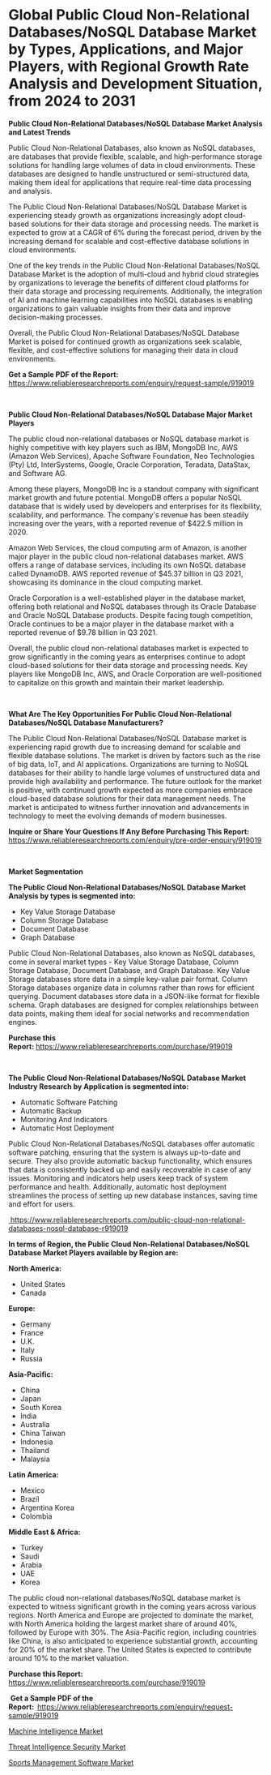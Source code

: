 <p><h1>Global Public Cloud Non-Relational Databases/NoSQL Database Market by Types, Applications, and Major Players, with Regional Growth Rate Analysis and Development Situation, from 2024 to 2031</h1></p><p><strong>Public Cloud Non-Relational Databases/NoSQL Database Market Analysis and Latest Trends</strong></p>
<p><p>Public Cloud Non-Relational Databases, also known as NoSQL databases, are databases that provide flexible, scalable, and high-performance storage solutions for handling large volumes of data in cloud environments. These databases are designed to handle unstructured or semi-structured data, making them ideal for applications that require real-time data processing and analysis.</p><p>The Public Cloud Non-Relational Databases/NoSQL Database Market is experiencing steady growth as organizations increasingly adopt cloud-based solutions for their data storage and processing needs. The market is expected to grow at a CAGR of 6% during the forecast period, driven by the increasing demand for scalable and cost-effective database solutions in cloud environments.</p><p>One of the key trends in the Public Cloud Non-Relational Databases/NoSQL Database Market is the adoption of multi-cloud and hybrid cloud strategies by organizations to leverage the benefits of different cloud platforms for their data storage and processing requirements. Additionally, the integration of AI and machine learning capabilities into NoSQL databases is enabling organizations to gain valuable insights from their data and improve decision-making processes.</p><p>Overall, the Public Cloud Non-Relational Databases/NoSQL Database Market is poised for continued growth as organizations seek scalable, flexible, and cost-effective solutions for managing their data in cloud environments.</p></p>
<p><strong>Get a Sample PDF of the Report:&nbsp;</strong> <a href="https://www.reliableresearchreports.com/enquiry/request-sample/919019">https://www.reliableresearchreports.com/enquiry/request-sample/919019</a></p>
<p>&nbsp;</p>
<p><strong>Public Cloud Non-Relational Databases/NoSQL Database Major Market Players</strong></p>
<p><p>The public cloud non-relational databases or NoSQL database market is highly competitive with key players such as IBM, MongoDB Inc, AWS (Amazon Web Services), Apache Software Foundation, Neo Technologies (Pty) Ltd, InterSystems, Google, Oracle Corporation, Teradata, DataStax, and Software AG.</p><p>Among these players, MongoDB Inc is a standout company with significant market growth and future potential. MongoDB offers a popular NoSQL database that is widely used by developers and enterprises for its flexibility, scalability, and performance. The company's revenue has been steadily increasing over the years, with a reported revenue of $422.5 million in 2020.</p><p>Amazon Web Services, the cloud computing arm of Amazon, is another major player in the public cloud non-relational databases market. AWS offers a range of database services, including its own NoSQL database called DynamoDB. AWS reported revenue of $45.37 billion in Q3 2021, showcasing its dominance in the cloud computing market.</p><p>Oracle Corporation is a well-established player in the database market, offering both relational and NoSQL databases through its Oracle Database and Oracle NoSQL Database products. Despite facing tough competition, Oracle continues to be a major player in the database market with a reported revenue of $9.78 billion in Q3 2021.</p><p>Overall, the public cloud non-relational databases market is expected to grow significantly in the coming years as enterprises continue to adopt cloud-based solutions for their data storage and processing needs. Key players like MongoDB Inc, AWS, and Oracle Corporation are well-positioned to capitalize on this growth and maintain their market leadership.</p></p>
<p>&nbsp;</p>
<p><strong>What Are The Key Opportunities For Public Cloud Non-Relational Databases/NoSQL Database Manufacturers?</strong></p>
<p><p>The Public Cloud Non-Relational Databases/NoSQL Database market is experiencing rapid growth due to increasing demand for scalable and flexible database solutions. The market is driven by factors such as the rise of big data, IoT, and AI applications. Organizations are turning to NoSQL databases for their ability to handle large volumes of unstructured data and provide high availability and performance. The future outlook for the market is positive, with continued growth expected as more companies embrace cloud-based database solutions for their data management needs. The market is anticipated to witness further innovation and advancements in technology to meet the evolving demands of modern businesses.</p></p>
<p><strong>Inquire or Share Your Questions If Any Before Purchasing This Report:</strong> <a href="https://www.reliableresearchreports.com/enquiry/pre-order-enquiry/919019">https://www.reliableresearchreports.com/enquiry/pre-order-enquiry/919019</a></p>
<p>&nbsp;</p>
<p><strong>Market Segmentation</strong></p>
<p><strong>The Public Cloud Non-Relational Databases/NoSQL Database Market Analysis by types is segmented into:</strong></p>
<p><ul><li>Key Value Storage Database</li><li>Column Storage Database</li><li>Document Database</li><li>Graph Database</li></ul></p>
<p><p>Public Cloud Non-Relational Databases, also known as NoSQL databases, come in several market types - Key Value Storage Database, Column Storage Database, Document Database, and Graph Database. Key Value Storage databases store data in a simple key-value pair format. Column Storage databases organize data in columns rather than rows for efficient querying. Document databases store data in a JSON-like format for flexible schema. Graph databases are designed for complex relationships between data points, making them ideal for social networks and recommendation engines.</p></p>
<p><strong>Purchase this Report:&nbsp;</strong><a href="https://www.reliableresearchreports.com/purchase/919019">https://www.reliableresearchreports.com/purchase/919019</a></p>
<p>&nbsp;</p>
<p><strong>The Public Cloud Non-Relational Databases/NoSQL Database Market Industry Research by Application is segmented into:</strong></p>
<p><ul><li>Automatic Software Patching</li><li>Automatic Backup</li><li>Monitoring And Indicators</li><li>Automatic Host Deployment</li></ul></p>
<p><p>Public Cloud Non-Relational Databases/NoSQL databases offer automatic software patching, ensuring that the system is always up-to-date and secure. They also provide automatic backup functionality, which ensures that data is consistently backed up and easily recoverable in case of any issues. Monitoring and indicators help users keep track of system performance and health. Additionally, automatic host deployment streamlines the process of setting up new database instances, saving time and effort for users.</p></p>
<p><a href="https://www.reliableresearchreports.com/public-cloud-non-relational-databases-nosql-database-r919019">&nbsp;https://www.reliableresearchreports.com/public-cloud-non-relational-databases-nosql-database-r919019</a></p>
<p><strong>In terms of Region, the Public Cloud Non-Relational Databases/NoSQL Database Market Players available by Region are:</strong></p>
<p>
    <p> <strong> North America: </strong>
        <ul>
            <li>United States</li>
            <li>Canada</li>
        </ul>
        </p> 
    <p> <strong> Europe: </strong>
        <ul>
            <li>Germany</li>
            <li>France</li>
            <li>U.K.</li>
            <li>Italy</li>
            <li>Russia</li>
        </ul>
        </p> 
    <p> <strong> Asia-Pacific: </strong>
        <ul>
            <li>China</li>
            <li>Japan</li>
            <li>South Korea</li>
            <li>India</li>
            <li>Australia</li>
            <li>China Taiwan</li>
            <li>Indonesia</li>
            <li>Thailand</li>
            <li>Malaysia</li>
        </ul>
        </p> 
    <p> <strong> Latin America: </strong>
        <ul>
            <li>Mexico</li>
            <li>Brazil</li>
            <li>Argentina Korea</li>
            <li>Colombia</li>
        </ul>
        </p> 
    <p> <strong> Middle East & Africa: </strong>
        <ul>
            <li>Turkey</li>
            <li>Saudi</li>
            <li>Arabia</li>
            <li>UAE</li>
            <li>Korea</li>
        </ul>
    </p>
    </p>
<p><p>The public cloud non-relational databases/NoSQL database market is expected to witness significant growth in the coming years across various regions. North America and Europe are projected to dominate the market, with North America holding the largest market share of around 40%, followed by Europe with 30%. The Asia-Pacific region, including countries like China, is also anticipated to experience substantial growth, accounting for 20% of the market share. The United States is expected to contribute around 10% to the market valuation.</p></p>
<p><strong>Purchase this Report: </strong><a href="https://www.reliableresearchreports.com/purchase/919019">https://www.reliableresearchreports.com/purchase/919019</a></p>
<p>&nbsp;<strong>Get a Sample PDF of the Report:&nbsp;&nbsp;</strong><a href="https://www.reliableresearchreports.com/enquiry/request-sample/919019">https://www.reliableresearchreports.com/enquiry/request-sample/919019</a></p>
<p><strong></strong></p>
<p><p><a href="https://github.com/dimitrishawkinswaynenp91rgz/Market-Research-Report-List-3/blob/main/machine-intelligence-market.md">Machine Intelligence Market</a></p><p><a href="https://github.com/tamvrosiya/Market-Research-Report-List-5/blob/main/threat-intelligence-security-market.md">Threat Intelligence Security Market</a></p><p><a href="https://github.com/changoleonlaverguenzanoexiste/Market-Research-Report-List-4/blob/main/sports-management-software-market.md">Sports Management Software Market</a></p></p>